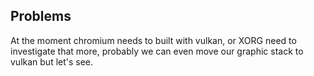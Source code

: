 
## Problems
At the moment chromium needs to built with vulkan, or XORG
need to investigate that more, probably we can even move our graphic stack to vulkan but let's see.